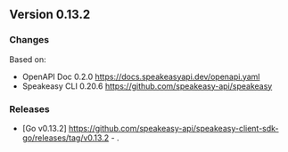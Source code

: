 

## Version 0.13.2
### Changes
Based on:
- OpenAPI Doc 0.2.0 https://docs.speakeasyapi.dev/openapi.yaml
- Speakeasy CLI 0.20.6 https://github.com/speakeasy-api/speakeasy
### Releases
- [Go v0.13.2] https://github.com/speakeasy-api/speakeasy-client-sdk-go/releases/tag/v0.13.2 - .